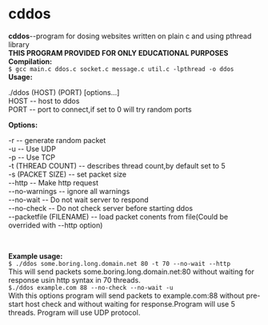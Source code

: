 # cddos
<b>cddos</b>--program for dosing websites written on plain c and using pthread library</br>
<b>THIS PROGRAM PROVIDED FOR ONLY EDUCATIONAL PURPOSES</b><br>
<b>Compilation:</b><br>
```$ gcc main.c ddos.c socket.c message.c util.c -lpthread -o ddos ```
<br>
<b>Usage:</b><br>
<p>

./ddos (HOST) (PORT) [options...]<br>
HOST -- host to ddos<br>
PORT -- port to connect,if set to 0 will try random ports<br>

</p>
<b>Options:</b><br>
<p>
-r -- generate random packet<br>
-u -- Use UDP<br>
-p -- Use TCP<br>
-t (THREAD COUNT) -- describes thread count,by default set to 5<br>
-s (PACKET SIZE) -- set packet size<br>
--http -- Make http request<br>
--no-warnings -- ignore all warnings<br>
--no-wait -- Do not wait server to respond<br>
--no-check -- Do not check server before starting ddos<br>
--packetfile (FILENAME) -- load packet conents from file(Could be overrided with --http option)
</p><br>
  
<b>Example usage:</b><br>
``` $ ./ddos some.boring.long.domain.net 80 -t 70 --no-wait --http ```
  <br>
  This will send packets  some.boring.long.domain.net:80 without waiting for response usin http syntax in 70 threads.<br>
``` $./ddos example.com 88 --no-check --no-wait -u ```
  <br>
  With this options program will send  packets to example.com:88 without pre-start host check and without waiting for response.Program will use 5 threads. Program will use UDP protocol.<br>
